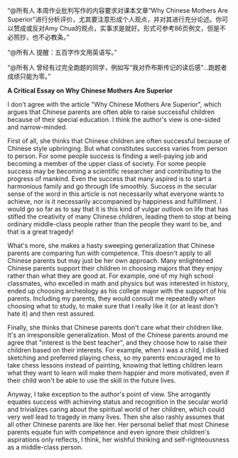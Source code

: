 “@所有人 本周作业批判写作的内容要求对课本文章“Why Chinese Mothers Are Superior”进行分析评价，尤其要注意形成个人观点，并对其进行充分论述。你可以赞成或反对Amy Chua的观点，实事求是就好。形式可参考86页例文，但是不必照抄，也不必教条。”

“@所有人 提醒：五百字作文用英语写。”

“@所有人 曾经有过完全跑题的同学，例如写“我对乔布斯传记的读后感”…跑题者成绩只能为零。”



**A Critical Essay on Why Chinese Mothers Are Superior**

I don't agree with the article "Why Chinese Mothers Are Superior", which argues that Chinese parents are often able to raise successful children because of their special education. I think the author's view is one-sided and narrow-minded.

First of all, she thinks that Chinese children are often successful because of Chinese style upbringing. But what constitutes success varies from person to person. For some people success is finding a well-paying job and becoming a member of the upper class of society. For some people success may be becoming a scientific researcher and contributing to the progress of mankind. Even the success that many aspired is to start a harmonious family and go through life smoothly. Success in the secular sense of the word in this article is not necessarily what everyone wants to achieve, nor is it necessarily accompanied by happiness and fulfillment. I would go so far as to say that it is this kind of vulgar outlook on life that has stifled the creativity of many Chinese children, leading them to stop at being ordinary middle-class people rather than the people they want to be, and that is a great tragedy!

What's more, she makes a hasty sweeping generalization that Chinese parents are comparing fun with competence. This doesn't apply to all Chinese parents but may just be her own approach. Many enlightened Chinese parents support their children in choosing majors that they enjoy rather than what they are good at. For example, one of my high school classmates, who excelled in math and physics but was interested in history, ended up choosing archeology as his college major with the support of his parents. Including my parents, they would consult me repeatedly when choosing what to study, to make sure that I really like it (or at least don't hate it) and then rest assured.

Finally, she thinks that Chinese parents don't care what their children like. It's an irresponsible generalization. Most of the Chinese parents around me agree that "interest is the best teacher", and they choose how to raise their children based on their interests. For example, when I was a child, I disliked sketching and preferred playing chess, so my parents encouraged me to take chess lessons instead of painting, knowing that letting children learn what they want to learn will make them happier and more motivated, even if their child won't be able to use the skill in the future lives.

Anyway, I take exception to the author's point of view. She arrogantly equates success with achieving status and recognition in the secular world and trivializes caring about the spiritual world of her children, which could very well lead to tragedy in many lives. Then she also rashly assumes that all other Chinese parents are like her. Her personal belief that most Chinese parents equate fun with competence and even ignore their children's aspirations only reflects, I think, her wishful thinking and self-righteousness as a middle-class person.